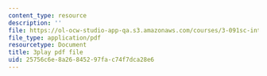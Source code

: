 ```yaml
---
content_type: resource
description: ''
file: https://ol-ocw-studio-app-qa.s3.amazonaws.com/courses/3-091sc-introduction-to-solid-state-chemistry-fall-2010/25756c6e8a26845297fac74f7dca28e6_p6isgsReWmI.pdf
file_type: application/pdf
resourcetype: Document
title: 3play pdf file
uid: 25756c6e-8a26-8452-97fa-c74f7dca28e6
---
```

